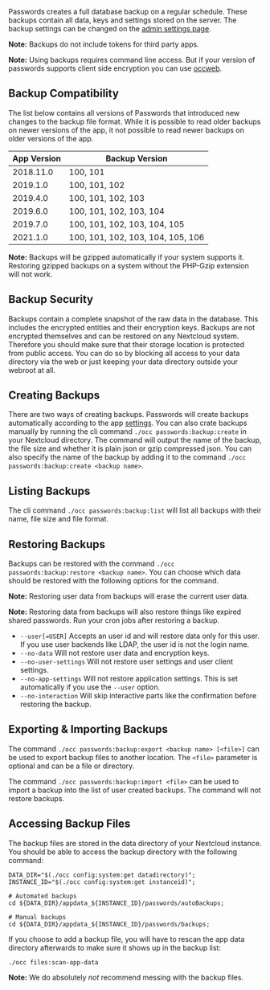 Passwords creates a full database backup on a regular schedule.
These backups contain all data, keys and settings stored on the server.
The backup settings can be changed on the [admin settings page](./Administrative-Settings#Backup-Settings).

**Note:** Backups do not include tokens for third party apps.

**Note:** Using backups requires command line access. But if your version of passwords supports client side encryption you can use [occweb](https://apps.nextcloud.com/apps/occweb).

## Backup Compatibility
The list below contains all versions of Passwords that introduced new changes to the backup file format.
While it is possible to read older backups on newer versions of the app, it not possible to read newer backups on older versions of the app.

| App Version | Backup Version |
| --- | --- |
| 2018.11.0 | 100, 101 |
| 2019.1.0 | 100, 101, 102 |
| 2019.4.0 | 100, 101, 102, 103 |
| 2019.6.0 | 100, 101, 102, 103, 104 |
| 2019.7.0 | 100, 101, 102, 103, 104, 105 |
| 2021.1.0 | 100, 101, 102, 103, 104, 105, 106 |

**Note:** Backups will be gzipped automatically if your system supports it.
Restoring gzipped backups on a system without the PHP-Gzip extension will not work.


## Backup Security
Backups contain a complete snapshot of the raw data in the database.
This includes the encrypted entities and their encryption keys.
Backups are not encrypted themselves and can be restored on any Nextcloud system.
Therefore you should make sure that their storage location is protected from public access.
You can do so by blocking all access to your data directory via the web or just keeping your data directory outside your webroot at all.


## Creating Backups
There are two ways of creating backups.
Passwords will create backups automatically according to the app [settings](./Administrative-Settings#Backup-Settings).
You can also crate backups manually by running the cli command `./occ passwords:backup:create` in your Nextcloud directory.
The command will output the name of the backup, the file size and whether it is plain json or gzip compressed json.
You can also specify the name of the backup by adding it to the command `./occ passwords:backup:create <backup name>`.


## Listing Backups
The cli command `./occ passwords:backup:list` will list all backups with their name, file size and file format.


## Restoring Backups
Backups can be restored with the command `./occ passwords:backup:restore <backup name>`.
You can choose which data should be restored with the following options for the command.

**Note:** Restoring user data from backups will erase the current user data.

**Note:** Restoring data from backups will also restore things like expired shared passwords. Run your cron jobs after restoring a backup.

* `--user[=USER]` Accepts an user id and will restore data only for this user. If you use user backends like LDAP, the user id is not the login name.
* `--no-data` Will not restore user data and encryption keys.
* `--no-user-settings` Will not restore user settings and user client settings.
* `--no-app-settings` Will not restore application settings. This is set automatically if you use the `--user` option.
* `--no-interaction` Will skip interactive parts like the confirmation before restoring the backup.


## Exporting & Importing Backups
The command `./occ passwords:backup:export <backup name> [<file>]` can be used to export backup files to another location.
The `<file>` parameter is optional and can be a file or directory.

The command `./occ passwords:backup:import <file>` can be used to import a backup into the list of user created backups.
The command will not restore backups.

## Accessing Backup Files
The backup files are stored in the data directory of your Nextcloud instance.
You should be able to access the backup directory with the following command:

```
DATA_DIR="$(./occ config:system:get datadirectory)";
INSTANCE_ID="$(./occ config:system:get instanceid)";

# Automated backups
cd ${DATA_DIR}/appdata_${INSTANCE_ID}/passwords/autoBackups;

# Manual backups
cd ${DATA_DIR}/appdata_${INSTANCE_ID}/passwords/backups;
```

If you choose to add a backup file, you will have to rescan the app data directory afterwards to make sure it shows up in the backup list:

```
./occ files:scan-app-data
```

**Note:** We do absolutely _not_ recommend messing with the backup files.